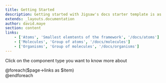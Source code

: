 ```yaml
---
title: Getting Started
description: Getting started with Jigsaw's docs starter template is as easy as 1, 2, 3.
extends: _layouts.documentation
author: david.maye
section: content
links:
    - ['Atoms', 'Smallest elemtents of the framework', '/docs/atoms']
    - ['Molecules', 'Group of atoms', '/docs/molecules']
    - ['Organisms', 'Group of molecules', '/docs/organisms']
---
```


Click on the component type you want to know more about

<div class="row">
@foreach($page->links as $item)
    <div class="col">
            <x-molecules.ti-card :title="$item[0]" :subtitle="$item[1]" variant="auto-size" :url="$page->baseUrl . $item[2]" url_text="Access">
            </x-molecules.ti-card>
    </div>
@endforeach
</div>
